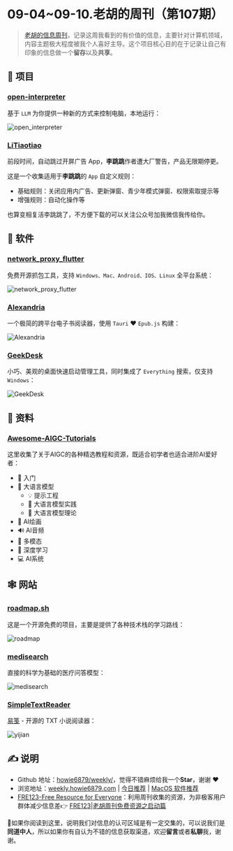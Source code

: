 # 09-04~09-10.老胡的周刊（第107期）

> [老胡的信息周刊](https://weekly.howie6879.com/)，记录这周我看到的有价值的信息，主要针对计算机领域，内容主题极大程度被我个人喜好主导。这个项目核心目的在于记录让自己有印象的信息做一个**留存**以及**共享**。

## 🎯 项目

### [open-interpreter](https://github.com/KillianLucas/open-interpreter)

基于 `LLM` 为你提供一种新的方式来控制电脑，本地运行：

![open_interpreter](https://images-1252557999.file.myqcloud.com/uPic/open_interpreter.jpg)

### [LiTiaotiao](https://github.com/Snoopy1866/LiTiaotiao-Custom-Rules)

前段时间，自动跳过开屏广告 App，**李跳跳**作者遭大厂警告，产品无限期停更。

这是一个收集适用于**李跳跳**的 `App` 自定义规则：

- 基础规则：关闭应用内广告、更新弹窗、青少年模式弹窗、权限索取提示等
- 增强规则：自动化操作等

也算变相复活李跳跳了，不方便下载的可以关注公众号加我微信我传给你。

## 🤖 软件

### [network_proxy_flutter](https://github.com/wanghongenpin/network_proxy_flutter)

免费开源抓包工具，支持 `Windows、Mac、Android、IOS、Linux` 全平台系统：

![network_proxy_flutter](https://images-1252557999.file.myqcloud.com/uPic/network_proxy_flutter.png)

### [Alexandria](https://github.com/btpf/Alexandria)

一个极简的跨平台电子书阅读器，使用 `Tauri` ❤️ `Epub.js` 构建：

![Alexandria](https://images-1252557999.file.myqcloud.com/uPic/Alexandria.png)

### [GeekDesk](https://github.com/BookerLiu/GeekDesk)

小巧、美观的桌面快速启动管理工具，同时集成了 `Everything` 搜索，仅支持 `Windows`：

![GeekDesk](https://images-1252557999.file.myqcloud.com/uPic/GeekDesk.png)

## 👀 资料

### [Awesome-AIGC-Tutorials](https://github.com/luban-agi/Awesome-AIGC-Tutorials/blob/main/README_zh.md)

这里收集了关于AIGC的各种精选教程和资源，既适合初学者也适合进阶AI爱好者：

- 👋 入门
- 💬 大语言模型
	- 💡 提示工程
	- 🔧 大语言模型实践
	- 🔬 大语言模型理论
- 🎨 AI绘画
- 🔊 AI音频
- 🌈 多模态
- 🧠 深度学习
- 💻 AI系统

## 🕸 网站

### [roadmap.sh](https://roadmap.sh/)

这是一个开源免费的项目，主要是提供了各种技术栈的学习路线：

![roadmap](https://images-1252557999.file.myqcloud.com/uPic/roadmap.jpg)

### [medisearch](https://medisearch.io/zh)

直接的科学为基础的医疗问答模型：

![medisearch](https://images-1252557999.file.myqcloud.com/uPic/medisearch.jpg)

### [SimpleTextReader](https://github.com/henryxrl/SimpleTextReader)

[易笺](https://reader.yijian.app/) - 开源的 TXT 小说阅读器：

![yijian](https://images-1252557999.file.myqcloud.com/uPic/yijian.jpg)

## ✍️ 说明

- Github 地址：[howie6879/weekly/](https://github.com/howie6879/weekly/)，觉得不错麻烦给我一个**Star**，谢谢 ❤️
- 浏览地址：[weekly.howie6879.com](https://weekly.howie6879.com) | [今日推荐](https://weekly.howie6879.com/recommend/index.html) | [MacOS 软件推荐](https://weekly.howie6879.com/soft/mac.html)
- [FRE123-Free Resource for Everyone](https://www.fre123.com/)：利用周刊收集的资源，为非极客用户群体减少信息差👉 [FRE123|老胡周刊免费资源之启动篇](https://mp.weixin.qq.com/s/6El2AW93K4RiEHhma3vVPg)

🙌如果你阅读到这里，说明我们对信息的认可区域是有一定交集的，可以说我们是**同道中人**，所以如果你有自认为不错的信息获取渠道，欢迎**留言**或者**私聊**我，谢谢。
